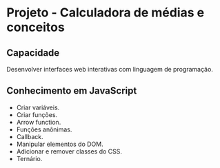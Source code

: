 # Projeto - Calculadora de médias e conceitos

## Capacidade
Desenvolver interfaces web interativas com linguagem de programação.

## Conhecimento em JavaScript
- Criar variáveis.
- Criar funções.
- Arrow function.
- Funções anônimas.
- Callback.
- Manipular elementos do DOM.
- Adicionar e remover classes do CSS.
- Ternário.
